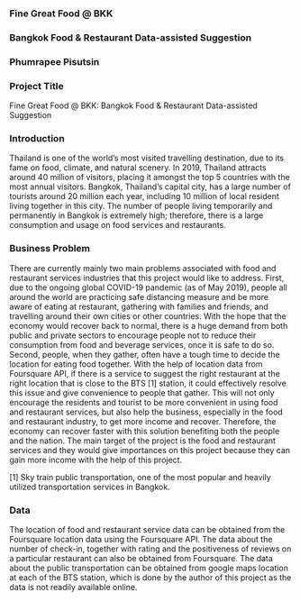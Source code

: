 ### Fine Great Food @ BKK
### Bangkok Food & Restaurant Data-assisted Suggestion

### Phumrapee Pisutsin


### Project Title

Fine Great Food @ BKK: Bangkok Food & Restaurant Data-assisted Suggestion

### Introduction

Thailand is one of the world’s most visited travelling destination, due to its fame on food, climate, and natural scenery. In 2019, Thailand attracts around 40 million of visitors, placing it amongst the top 5 countries with the most annual visitors. Bangkok, Thailand’s capital city, has a large number of tourists around 20 million each year, including 10 million of local resident living together in this city. The number of people living temporarily and permanently in Bangkok is extremely high; therefore, there is a large consumption and usage on food services and restaurants. 

### Business Problem

There are currently mainly two main problems associated with food and restaurant services industries that this project would like to address. First, due to the ongoing global COVID-19 pandemic (as of May 2019), people all around the world are practicing safe distancing measure and be more aware of eating at restaurant, gathering with families and friends, and travelling around their own cities or other countries. With the hope that the economy would recover back to normal, there is a huge demand from both public and private sectors to encourage people not to reduce their consumption from food and beverage services, once it is safe to do so. Second, people, when they gather, often have a tough time to decide the location for eating food together. With the help of location data from Foursquare API, if there is a service to suggest the right restaurant at the right location that is close to the BTS [1] station, it could effectively resolve this issue and give convenience to people that gather. This will not only encourage the residents and tourist to be more convenient in using food and restaurant services, but also help the business, especially in the food and restaurant industry, to get more income and recover. Therefore, the economy can recover faster with this solution benefiting both the people and the nation. The main target of the project is the food and restaurant services and they would give importances on this project because they can gain more income with the help of this project.

[1] Sky train public transportation, one of the most popular and heavily utilized transportation services in Bangkok.

### Data

The location of food and restaurant service data can be obtained from the Foursquare location data using the Foursquare API. The data about the number of check-in, together with rating and the positiveness of reviews on a particular restaurant can also be obtained from Foursquare. The data about the public transportation can be obtained from google maps location at each of the BTS station, which is done by the author of this project as the data is not readily available online.
